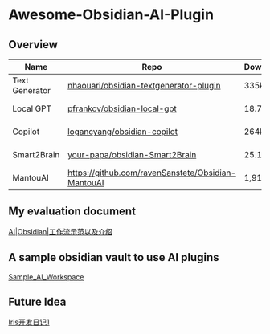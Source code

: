 # Awesome-Obsidian-AI-Plugin

## Overview

| Name                                                    | Repo                                                                                                | Download | Star | Update      |
| ------------------------------------------------------- | --------------------------------------------------------------------------------------------------- | -------- | ---- | ----------- |
| Text Generator | [nhaouari/obsidian-textgenerator-plugin](https://github.com/nhaouari/obsidian-textgenerator-plugin) | 335k     | 1.5k | 3weeks ago  |
| Local GPT           | [pfrankov/obsidian-local-gpt](https://github.com/pfrankov/obsidian-local-gpt)                       | 18.7k    | 328  | last week   |
| Copilot                 | [logancyang/obsidian-copilot](https://github.com/logancyang/obsidian-copilot)                       | 264k     | 3.1k | 9 hours ago |
| Smart2Brain         | [your-papa/obsidian-Smart2Brain](https://github.com/your-papa/obsidian-Smart2Brain)                 | 25.1k    | 633  | 6months ago |
|MantouAI | https://github.com/ravenSanstete/Obsidian-MantouAI | 1,912 | 83 | 9months ago|


## My evaluation document

[AI|Obsidian|工作流示范以及介绍](https://liubinfighter.github.io/Blog/post/ai_obsidian_overview/)

## A sample obsidian vault to use AI plugins

[Sample_AI_Workspace](https://github.com/LIUBINfighter/Sample_AI_Workspace)

## Future Idea

[Iris开发日记1](https://liubinfighter.github.io/Blog/post/iris_dev_notes_1/)
